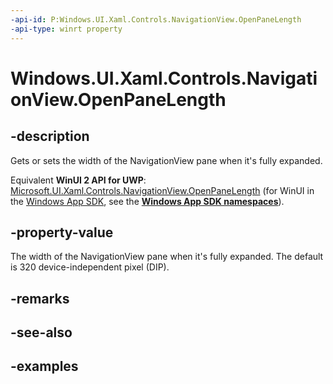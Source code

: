 ```yaml
---
-api-id: P:Windows.UI.Xaml.Controls.NavigationView.OpenPaneLength
-api-type: winrt property
---
```


<!-- Property syntax.
public double OpenPaneLength { get;  set; }
-->

# Windows.UI.Xaml.Controls.NavigationView.OpenPaneLength

## -description

Gets or sets the width of the NavigationView pane when it's fully expanded.

Equivalent **WinUI 2 API for UWP**: [Microsoft.UI.Xaml.Controls.NavigationView.OpenPaneLength](/windows/winui/api/microsoft.ui.xaml.controls.navigationview.openpanelength) (for WinUI in the [Windows App SDK](/windows/apps/windows-app-sdk/), see the **[Windows App SDK namespaces](/windows/windows-app-sdk/api/winrt/)**).

## -property-value

The width of the NavigationView pane when it's fully expanded. The default is 320 device-independent pixel (DIP).

## -remarks

## -see-also

## -examples

